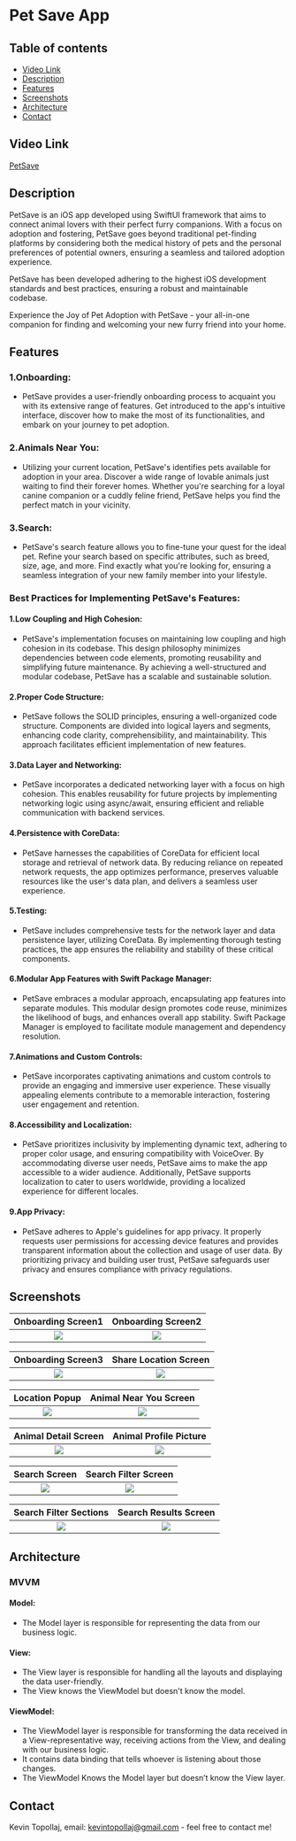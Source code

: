 # Pet Save App

## Table of contents
* [Video Link](#video-link)
* [Description](#description)
* [Features](#Features)
* [Screenshots](#screenshots)
* [Architecture](#architecture)
* [Contact](#contact)

## Video Link

[PetSave]()


## Description

PetSave is an iOS app developed using SwiftUI framework that aims to connect animal lovers with their perfect furry companions. With a focus on adoption and fostering, PetSave goes beyond traditional pet-finding platforms by considering both the medical history of pets and the personal preferences of potential owners, ensuring a seamless and tailored adoption experience.

PetSave has been developed adhering to the highest iOS development standards and best practices, ensuring a robust and maintainable codebase.

Experience the Joy of Pet Adoption with PetSave - your all-in-one companion for finding and welcoming your new furry friend into your home.


## Features 

### 1.Onboarding:

- PetSave provides a user-friendly onboarding process to acquaint you with its extensive range of features. Get introduced to the app's intuitive interface, discover how to make the most of its functionalities, and embark on your journey to pet adoption.

### 2.Animals Near You:

- Utilizing your current location, PetSave's identifies pets available for adoption in your area. Discover a wide range of lovable animals just waiting to find their forever homes. Whether you're searching for a loyal canine companion or a cuddly feline friend, PetSave helps you find the perfect match in your vicinity.

### 3.Search:

- PetSave's search feature allows you to fine-tune your quest for the ideal pet. Refine your search based on specific attributes, such as breed, size, age, and more. Find exactly what you're looking for, ensuring a seamless integration of your new family member into your lifestyle.

### Best Practices for Implementing PetSave's Features:

#### 1.Low Coupling and High Cohesion:

- PetSave's implementation focuses on maintaining low coupling and high cohesion in its codebase. This design philosophy minimizes dependencies between code elements, promoting reusability and simplifying future maintenance. By achieving a well-structured and modular codebase, PetSave has a scalable and sustainable solution.

#### 2.Proper Code Structure:

- PetSave follows the SOLID principles, ensuring a well-organized code structure. Components are divided into logical layers and segments, enhancing code clarity, comprehensibility, and maintainability. This approach facilitates efficient implementation of new features.

#### 3.Data Layer and Networking:

- PetSave incorporates a dedicated networking layer with a focus on high cohesion. This enables reusability for future projects by implementing networking logic using async/await, ensuring efficient and reliable communication with backend services.

#### 4.Persistence with CoreData:

- PetSave harnesses the capabilities of CoreData for efficient local storage and retrieval of network data. By reducing reliance on repeated network requests, the app optimizes performance, preserves valuable resources like the user's data plan, and delivers a seamless user experience.

#### 5.Testing:

- PetSave includes comprehensive tests for the network layer and data persistence layer, utilizing CoreData. By implementing thorough testing practices, the app ensures the reliability and stability of these critical components.

#### 6.Modular App Features with Swift Package Manager:

- PetSave embraces a modular approach, encapsulating app features into separate modules. This modular design promotes code reuse, minimizes the likelihood of bugs, and enhances overall app stability. Swift Package Manager is employed to facilitate module management and dependency resolution.

#### 7.Animations and Custom Controls:

- PetSave incorporates captivating animations and custom controls to provide an engaging and immersive user experience. These visually appealing elements contribute to a memorable interaction, fostering user engagement and retention.

#### 8.Accessibility and Localization:

- PetSave prioritizes inclusivity by implementing dynamic text, adhering to proper color usage, and ensuring compatibility with VoiceOver. By accommodating diverse user needs, PetSave aims to make the app accessible to a wider audience. Additionally, PetSave supports localization to cater to users worldwide, providing a localized experience for different locales.

#### 9.App Privacy:

- PetSave adheres to Apple's guidelines for app privacy. It properly requests user permissions for accessing device features and provides transparent information about the collection and usage of user data. By prioritizing privacy and building user trust, PetSave safeguards user privacy and ensures compliance with privacy regulations.



## Screenshots

Onboarding Screen1         |  Onboarding Screen2
:-------------------------:|:-------------------------:
![](./img/S1.png)          |  ![](./img/S2.png)

Onboarding Screen3         |  Share Location Screen
:-------------------------:|:-------------------------:
![](./img/S3.png)          |  ![](./img/S4.png)

Location Popup             |  Animal Near You Screen
:-------------------------:|:-------------------------:
![](./img/S5.png)          |  ![](./img/S6.png)

Animal Detail Screen       |  Animal Profile Picture
:-------------------------:|:-------------------------:
![](./img/S7.png)          |  ![](./img/S8.png)

Search Screen              |  Search Filter Screen
:-------------------------:|:-------------------------:
![](./img/S9.png)          |  ![](./img/S10.png)

Search Filter Sections     |  Search Results Screen
:-------------------------:|:-------------------------:
![](./img/S11.png)         |  ![](./img/S12.png)

## Architecture

### MVVM

#### Model:

- The Model layer is responsible for representing the data from our business logic.


#### View:

- The View layer is responsible for handling all the layouts and displaying the data user-friendly. 
- The View knows the ViewModel but doesn't know the model.


#### ViewModel:

- The ViewModel layer is responsible for transforming the data received in a View-representative way, receiving actions from the View, and dealing with our business logic.
- It contains data binding that tells whoever is listening about those changes. 
- The ViewModel Knows the Model layer but doesn’t know the View layer.


## Contact
Kevin Topollaj, email: kevintopollaj@gmail.com - feel free to contact me!
